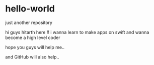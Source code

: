 # hello-world
just another repository



hi guys hitarth here !! i wanna learn to make apps on swift and wanna become a high level coder


hope you guys will help me..

and GitHub will also help..
